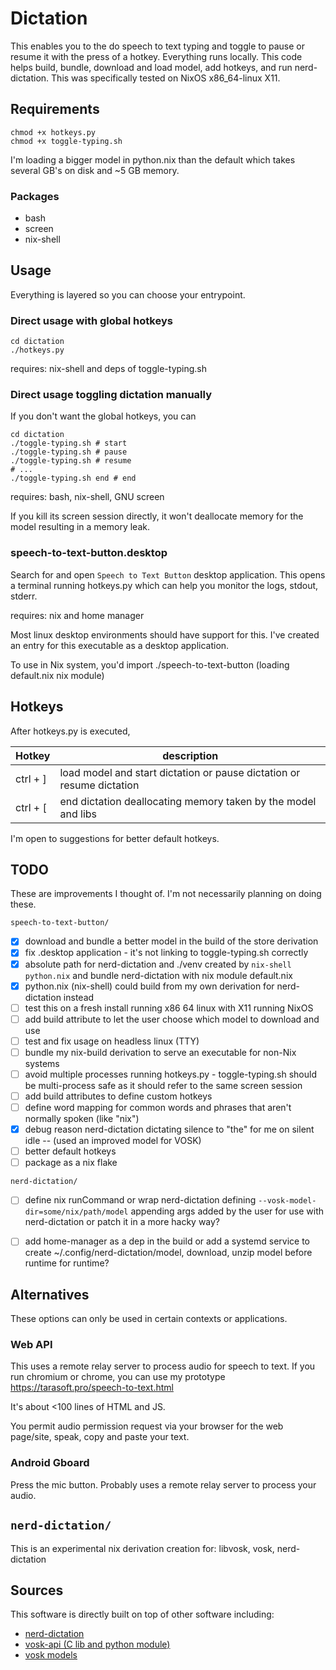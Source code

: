 # Dictation

This enables you to the do speech to text typing and toggle to pause or resume it with the press of a hotkey.
Everything runs locally. This code helps build, bundle, download and load model, add hotkeys, and run nerd-dictation.
This was specifically tested on NixOS x86_64-linux X11.


## Requirements

```shell
chmod +x hotkeys.py
chmod +x toggle-typing.sh
```

I'm loading a bigger model in python.nix than the default which takes several GB's on disk and ~5 GB memory.

### Packages

- bash
- screen
- nix-shell


## Usage

Everything is layered so you can choose your entrypoint.

### Direct usage with global hotkeys

```shell
cd dictation
./hotkeys.py
```

requires: nix-shell and deps of toggle-typing.sh

### Direct usage toggling dictation manually

If you don't want the global hotkeys, you can

```shell
cd dictation
./toggle-typing.sh # start
./toggle-typing.sh # pause
./toggle-typing.sh # resume
# ...
./toggle-typing.sh end # end
```

requires: bash, nix-shell, GNU screen

If you kill its screen session directly, it won't deallocate memory for the model resulting in a memory leak.

### speech-to-text-button.desktop

Search for and open `Speech to Text Button` desktop application.
This opens a terminal running hotkeys.py which can help you monitor the logs, stdout, stderr.

requires: nix and home manager

Most linux desktop environments should have support for this. I've created an entry for this executable as
a desktop application.

To use in Nix system, you'd import ./speech-to-text-button (loading default.nix nix module)


## Hotkeys

After hotkeys.py is executed,

| Hotkey   | description                                                           |
|----------|-----------------------------------------------------------------------|
| ctrl + ] | load model and start dictation or pause dictation or resume dictation |
| ctrl + [ | end dictation deallocating memory taken by the model and libs         |

I'm open to suggestions for better default hotkeys.


## TODO

These are improvements I thought of. I'm not necessarily planning on doing these.

`speech-to-text-button/`
- [x] download and bundle a better model in the build of the store derivation
- [x] fix .desktop application - it's not linking to toggle-typing.sh correctly
- [x] absolute path for nerd-dictation and ./venv created by `nix-shell python.nix` and bundle nerd-dictation with nix module default.nix
- [x] python.nix (nix-shell) could build from my own derivation for nerd-dictation instead
- [ ] test this on a fresh install running x86 64 linux with X11 running NixOS
- [ ] add build attribute to let the user choose which model to download and use
- [ ] test and fix usage on headless linux (TTY)
- [ ] bundle my nix-build derivation to serve an executable for non-Nix systems
- [ ] avoid multiple processes running hotkeys.py - toggle-typing.sh should be multi-process safe as it should refer to the same screen session
- [ ] add build attributes to define custom hotkeys
- [ ] define word mapping for common words and phrases that aren't normally spoken (like "nix")
- [x] debug reason nerd-dictation dictating silence to "the" for me on silent idle -- (used an improved model for VOSK)
- [ ] better default hotkeys
- [ ] package as a nix flake

`nerd-dictation/`
- [ ] define nix runCommand or wrap nerd-dictation defining `--vosk-model-dir=some/nix/path/model` appending args added by the user for use with nerd-dictation or patch it in a more hacky way?
- [ ] add home-manager as a dep in the build or add a systemd service to create ~/.config/nerd-dictation/model, download, unzip model before runtime for runtime?


## Alternatives

These options can only be used in certain contexts or applications.

### Web API

This uses a remote relay server to process audio for speech to text. If you run chromium or chrome, you can use
my prototype https://tarasoft.pro/speech-to-text.html

It's about <100 lines of HTML and JS.

You permit audio permission request via your browser for the web page/site, speak, copy and paste your text.

### Android Gboard

Press the mic button. Probably uses a remote relay server to process your audio.


## `nerd-dictation/`

This is an experimental nix derivation creation for: libvosk, vosk, nerd-dictation


## Sources

This software is directly built on top of other software including:
- [nerd-dictation](https://github.com/ideasman42/nerd-dictation)
- [vosk-api (C lib and python module)](https://github.com/alphacep/vosk-api)
- [vosk models](https://alphacephei.com/vosk/models)
